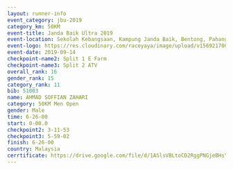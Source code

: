 ```yaml
---
layout: runner-info 
event_category: jbu-2019 
category_km: 50KM 
event-title: Janda Baik Ultra 2019
event-location: Sekolah Kebangsaan, Kampung Janda Baik, Bentong, Pahang, Malaysia 
event-logo: https://res.cloudinary.com/raceyaya/image/upload/v1569217009/logo/janda-baik_vch1pc.jpg 
event-date: 2019-09-14 
checkpoint-name2: Split 1 E Farm 
checkpoint-name3: Split 2 ATV 
overall_rank: 16
gender_rank: 15
category_rank: 11
bib: 51003
name: AHMAD SOFFIAN ZAHARI
category: 50KM Men Open
gender: Male
time: 6-26-00
start: 0-00.0
checkpoint2: 3-11-53
checkpoint3: 5-59-02
finish: 6-26-00
country: Malaysia
cerrtificate: https://drive.google.com/file/d/1ASlsVBLtoCD2RggPNGjeBHsYD4vCI_LP/view?usp=sharing
---
```

